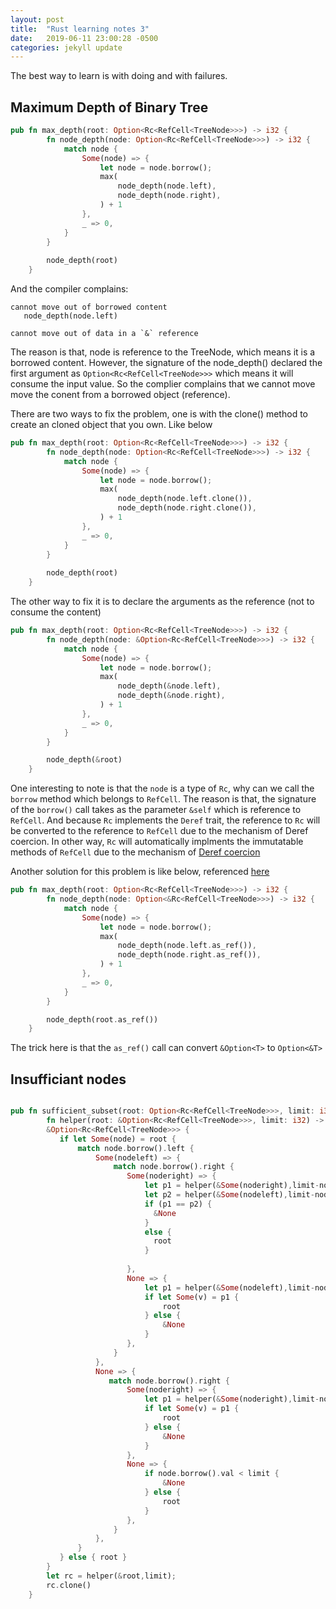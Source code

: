 ```yaml
---
layout: post
title:  "Rust learning notes 3"
date:   2019-06-11 23:00:28 -0500
categories: jekyll update
---
```


The best way to learn is with doing and with failures.

## Maximum Depth of Binary Tree

```rust
pub fn max_depth(root: Option<Rc<RefCell<TreeNode>>>) -> i32 {
        fn node_depth(node: Option<Rc<RefCell<TreeNode>>>) -> i32 {
            match node {
                Some(node) => {
                    let node = node.borrow();
                    max(
                        node_depth(node.left),
                        node_depth(node.right),
                    ) + 1
                },
                _ => 0,
            }
        }
        
        node_depth(root)
    }
```

And the compiler complains:

```
cannot move out of borrowed content 
   node_depth(node.left)

cannot move out of data in a `&` reference 
```

The reason is that, node is reference to the TreeNode, which means it is a borrowed content. However, the signature of the node_depth() declared the first argument as `Option<Rc<RefCell<TreeNode>>>` which means it will consume the input value. So the complier complains that we cannot move move the conent from a borrowed object (reference).

There are two ways to fix the problem, one is with the clone() method to create an cloned object that you own. Like below

```rust
pub fn max_depth(root: Option<Rc<RefCell<TreeNode>>>) -> i32 {
        fn node_depth(node: Option<Rc<RefCell<TreeNode>>>) -> i32 {
            match node {
                Some(node) => {
                    let node = node.borrow();
                    max(
                        node_depth(node.left.clone()),
                        node_depth(node.right.clone()),
                    ) + 1
                },
                _ => 0,
            }
        }
        
        node_depth(root)
    }
```

The other way to fix it is to declare the arguments as the reference (not to consume the content)

```rust
pub fn max_depth(root: Option<Rc<RefCell<TreeNode>>>) -> i32 {
        fn node_depth(node: &Option<Rc<RefCell<TreeNode>>>) -> i32 {
            match node {
                Some(node) => {
                    let node = node.borrow();
                    max(
                        node_depth(&node.left),
                        node_depth(&node.right),
                    ) + 1
                },
                _ => 0,
            }
        }

        node_depth(&root)
    }
```

One interesting to note is that the `node` is a type of `Rc`, why can we call the `borrow` method which belongs to `RefCell`. The reason is that, the signature of the `borrow()` call takes as the parameter `&self` which is reference to `RefCell`. And because `Rc` implements the `Deref` trait, the reference to `Rc` will be converted to the reference to `RefCell` due to the mechanism of Deref coercion. In other way, `Rc` will automatically implments the immutatable methods of `RefCell` due to the mechanism of [Deref coercion](https://doc.rust-lang.org/std/ops/trait.Deref.html#more-on-deref-coercion)


Another solution for this problem is like below, referenced [here](https://github.com/aylei/leetcode-rust/blob/master/src/n0104_maximum_depth_of_binary_tree.rs)

```rust
pub fn max_depth(root: Option<Rc<RefCell<TreeNode>>>) -> i32 {
        fn node_depth(node: Option<&Rc<RefCell<TreeNode>>>) -> i32 {
            match node {
                Some(node) => {
                    let node = node.borrow();
                    max(
                        node_depth(node.left.as_ref()),
                        node_depth(node.right.as_ref()),
                    ) + 1
                },
                _ => 0,
            }
        }

        node_depth(root.as_ref())
    }
```

The trick here is that the `as_ref()` call can convert `&Option<T>` to `Option<&T>`


## Insufficiant nodes 

```rust

pub fn sufficient_subset(root: Option<Rc<RefCell<TreeNode>>>, limit: i32) -> Option<Rc<RefCell<TreeNode>>> {
        fn helper(root: &Option<Rc<RefCell<TreeNode>>>, limit: i32) ->
        &Option<Rc<RefCell<TreeNode>>> {
           if let Some(node) = root {
               match node.borrow().left {
                   Some(nodeleft) => {
                       match node.borrow().right {
                          Some(noderight) => {
                              let p1 = helper(&Some(noderight),limit-node.borrow().val);
                              let p2 = helper(&Some(nodeleft),limit-node.borrow().val);
                              if (p1 == p2) {
                                &None
                              }
                              else {
                                root
                              }
                                
                          },
                          None => {
                              let p1 = helper(&Some(nodeleft),limit-node.borrow().val);
                              if let Some(v) = p1 {
                                  root
                              } else {
                                  &None
                              }
                          },
                       } 
                   },
                   None => {
                      match node.borrow().right {
                          Some(noderight) => {
                              let p1 = helper(&Some(noderight),limit-node.borrow().val);
                              if let Some(v) = p1 {
                                  root
                              } else {
                                  &None
                              }
                          },
                          None => {
                              if node.borrow().val < limit {
                                  &None
                              } else {
                                  root
                              }
                          },
                       } 
                   },
               }
           } else { root }
        } 
        let rc = helper(&root,limit);
        rc.clone()
    }
```
